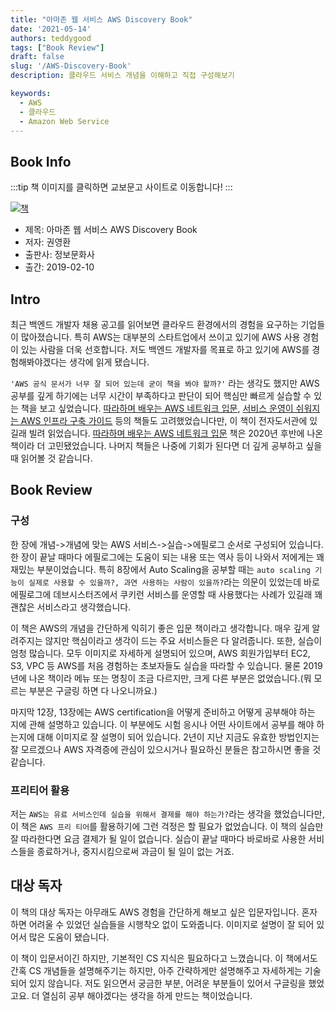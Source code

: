 ```yaml
---
title: "아마존 웹 서비스 AWS Discovery Book"
date: '2021-05-14'
authors: teddygood
tags: ["Book Review"]
draft: false
slug: '/AWS-Discovery-Book'
description: 클라우드 서비스 개념을 이해하고 직접 구성해보기

keywords:
  - AWS
  - 클라우드
  - Amazon Web Service
---
```


## Book Info

:::tip
책 이미지를 클릭하면 교보문고 사이트로 이동합니다!
:::

[![책](/images/review/aws-discovery-book.jpg)](http://www.kyobobook.co.kr/product/detailViewKor.laf?ejkGb=KOR&mallGb=KOR&barcode=9788956748238&orderClick=LEa&Kc=)

- 제목: 아마존 웹 서비스 AWS Discovery Book
- 저자: 권영환
- 출판사: 정보문화사
- 출간: 2019-02-10

<!--truncate-->

## Intro

최근 백엔드 개발자 채용 공고를 읽어보면 클라우드 환경에서의 경험을 요구하는 기업들이 많아졌습니다. 특히 AWS는 대부분의 스타트업에서 쓰이고 있기에 AWS 사용 경험이 있는 사람을 더욱 선호합니다. 저도 백엔드 개발자를 목표로 하고 있기에 AWS를 경험해봐야겠다는 생각에 읽게 됐습니다.

`'AWS 공식 문서가 너무 잘 되어 있는데 굳이 책을 봐야 할까?'` 라는 생각도 했지만 AWS 공부를 깊게 하기에는 너무 시간이 부족하다고 판단이 되어 핵심만 빠르게 실습할 수 있는 책을 보고 싶었습니다. [따라하며 배우는 AWS 네트워크 입문](http://pod.kyobobook.co.kr/podBook/podBookDetailView.ink?barcode=1400000392652&ejkGb=KOR), [서비스 운영이 쉬워지는 AWS 인프라 구축 가이드](http://www.kyobobook.co.kr/product/detailViewKor.laf?ejkGb=KOR&mallGb=KOR&barcode=9791158391317&orderClick=LEa&Kc=) 등의 책들도 고려했었습니다만, 이 책이 전자도서관에 있길래 빌려 읽었습니다. [따라하며 배우는 AWS 네트워크 입문](http://pod.kyobobook.co.kr/podBook/podBookDetailView.ink?barcode=1400000392652&ejkGb=KOR) 책은 2020년 후반에 나온 책이라 더 고민됐었습니다. 나머지 책들은 나중에 기회가 된다면 더 깊게 공부하고 싶을 때 읽어볼 것 같습니다. 

## Book Review

### 구성

한 장에 개념->개념에 맞는 AWS 서비스->실습->에필로그 순서로 구성되어 있습니다. 한 장이 끝날 때마다 에필로그에는 도움이 되는 내용 또는 역사 등이 나와서 저에게는 꽤 재밌는 부분이었습니다. 특히 8장에서 Auto Scaling을 공부할 때는 `auto scaling 기능이 실제로 사용할 수 있을까?, 과연 사용하는 사람이 있을까?`라는 의문이 있었는데 바로 에필로그에 데브시스터즈에서 쿠키런 서비스를 운영할 때 사용했다는 사례가 있길래 꽤 괜찮은 서비스라고 생각했습니다.

이 책은 AWS의 개념을 간단하게 익히기 좋은 입문 책이라고 생각합니다. 매우 깊게 알려주지는 않지만 핵심이라고 생각이 드는 주요 서비스들은 다 알려줍니다. 또한, 실습이 엄청 많습니다. 모두 이미지로 자세하게 설명되어 있으며, AWS 회원가입부터 EC2, S3, VPC 등 AWS를 처음 경험하는 초보자들도 실습을 따라할 수 있습니다. 물론 2019년에 나온 책이라 메뉴 또는 명칭이 조금 다르지만, 크게 다른 부분은 없었습니다.(뭐 모르는 부분은 구글링 하면 다 나오니까요.)

마지막 12장, 13장에는 AWS certification을 어떻게 준비하고 어떻게 공부해야 하는 지에 관해 설명하고 있습니다. 이 부분에도 시험 응시나 어떤 사이트에서 공부를 해야 하는지에 대해 이미지로 잘 설명이 되어 있습니다. 2년이 지난 지금도 유효한 방법인지는 잘 모르겠으나 AWS 자격증에 관심이 있으시거나 필요하신 분들은 참고하시면 좋을 것 같습니다.

### 프리티어 활용

저는 `AWS는 유료 서비스인데 실습을 위해서 결제를 해야 하는가?`라는 생각을 했었습니다만, 이 책은 `AWS 프리 티어`를 활용하기에 그런 걱정은 할 필요가 없었습니다. 이 책의 실습만 잘 따라한다면 요금 결제가 될 일이 없습니다. 실습이 끝날 때마다 바로바로 사용한 서비스들을 종료하거나, 중지시킴으로써 과금이 될 일이 없는 거죠.

## 대상 독자

이 책의 대상 독자는 아무래도 AWS 경험을 간단하게 해보고 싶은 입문자입니다. 혼자 하면 어려울 수 있었던 실습들을 시행착오 없이 도와줍니다. 이미지로 설명이 잘 되어 있어서 많은 도움이 됐습니다. 

이 책이 입문서이긴 하지만, 기본적인 CS 지식은 필요하다고 느꼈습니다. 이 책에서도 간혹 CS 개념들을 설명해주기는 하지만, 아주 간략하게만 설명해주고 자세하게는 기술되어 있지 않습니다. 저도 읽으면서 궁금한 부분, 어려운 부분들이 있어서 구글링을 했었고요. 더 열심히 공부 해야겠다는 생각을 하게 만드는 책이었습니다.